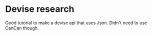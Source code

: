 Devise research
===============

Good tutorial to make a devise api that uses Json. Didn't need to use CanCan though. 
